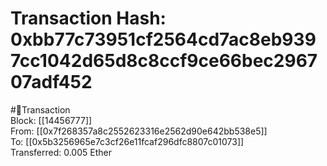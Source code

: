 
Transaction Hash: 0xbb77c73951cf2564cd7ac8eb9397cc1042d65d8c8ccf9ce66bec296707adf452
====================================================================================
  
#💸Transaction  
Block: [[14456777]]  
From: [[0x7f268357a8c2552623316e2562d90e642bb538e5]]  
To: [[0x5b3256965e7c3cf26e11fcaf296dfc8807c01073]]  
Transferred: 0.005 Ether